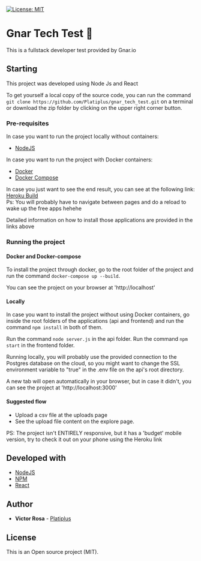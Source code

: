 [![License: MIT](https://img.shields.io/badge/License-MIT-green.svg)](https://opensource.org/licenses/MIT)

# Gnar Tech Test :rocket:

This is a fullstack developer test provided by Gnar.io

## Starting
This project was developed using Node Js and React

To get yourself a local copy of the source code, you can run the command `git clone https://github.com/Platiplus/gnar_tech_test.git` on a terminal or download the zip folder by clicking on the upper right corner button.

### Pre-requisites

In case you want to run the project locally without containers:  
* [NodeJS](https://nodejs.org/)

In case you want to run the project with Docker containers:  
* [Docker](https://www.docker.com/)
* [Docker Compose](https://docs.docker.com/compose/install/)

In case you just want to see the end result, you can see at the following link:  
[Heroku Build](https://pacific-woodland-57110.herokuapp.com/)  
Ps: You will probably have to navigate between pages and do a reload to wake up the free apps hehehe

Detailed information on how to install those applications are provided in the links above

### Running the project

#### Docker and Docker-compose
To install the project through docker, go to the root folder of the project and run the command `docker-compose up --build`.

You can see the project on your browser at 'http://localhost'

#### Locally
In case you want to install the project without using Docker containers, go inside the root folders of the applications (api and frontend) and run the command ```npm install``` in both of them.

Run the command `node server.js` in the api folder.
Run the command `npm start` in the frontend folder.

Running locally, you will probably use the provided connection to the Postgres database on the cloud, so you might want to change the SSL environment variable to "true" in the .env file on the api's root directory.

A new tab will open automatically in your browser, but in case it didn't, you can see the project at 'http://localhost:3000'

#### Suggested flow
* Upload a csv file at the uploads page
* See the upload file content on the explore page.

PS: The project isn't ENTIRELY responsive, but it has a 'budget' mobile version, try to check it out on your phone using the Heroku link

## Developed with

* [NodeJS](https://nodejs.org/)
* [NPM](https://www.npmjs.com/)
* [React](https://reactjs.org/)

## Author

* **Victor Rosa** - [Platiplus](https://github.com/Platiplus)

## License

This is an Open source project (MIT).
